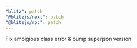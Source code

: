 ```yaml
---
"blitz": patch
"@blitzjs/next": patch
"@blitzjs/rpc": patch
---
```


Fix ambigious class error & bump superjson version
